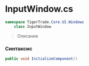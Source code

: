 
# InputWindow.cs
```csharp
namespace TigerTrade.Core.UI.Windows  
    class InputWindow
```

> Описание

### Синтаксис
```csharp
public void InitializeComponent()
```
